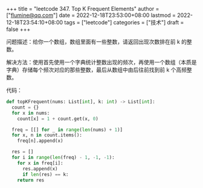 +++
title = "leetcode 347. Top K Frequent Elements"
author = ["flumine@qq.com"]
date = 2022-12-18T23:53:00+08:00
lastmod = 2022-12-18T23:54:10+08:00
tags = ["leetcode"]
categories = ["技术"]
draft = false
+++

问题描述：给你一个数组，数组里面有一些整数，请返回出现次数排在前 k 的整数。

解决方法：使用首先使用一个字典统计整数出现的频次，再使用一个数组（本质是字典）存储每个频次对应的那些整数，最后从数组中由后往前找到前 k 个高频整数。

代码：

```python
def topKFrequent(nums: List[int], k: int) -> List[int]:
  count = {}
  for x in nums:
    count[x] = 1 + count.get(x, 0)

  freq = [[] for _ in range(len(nums) + 1)]
  for x, n in count.items():
    freq[n].append(x)

  res = []
  for i in range(len(freq) - 1, -1, -1):
    for x in freq[i]:
      res.append(x)
      if len(res) == k:
	return res
```
